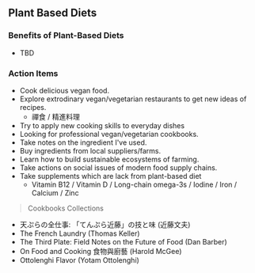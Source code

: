 ## Plant Based Diets

### Benefits of Plant-Based Diets
- TBD

### Action Items
- Cook delicious vegan food. 
- Explore extrodinary vegan/vegetarian restaurants to get new ideas of recipes.
  - 禪食 / 精進料理
- Try to apply new cooking skills to everyday dishes
- Looking for professional vegan/vegetarian cookbooks.  
- Take notes on the ingredient I've used.
- Buy ingredients from local suppliers/farms.
- Learn how to build sustainable ecosystems of farming.
- Take actions on social issues of modern food supply chains.   
- Take supplements which are lack from plant-based diet
  - Vitamin B12 / Vitamin D / Long-chain omega-3s / Iodine / Iron / Calcium / Zinc

> Cookbooks Collections
- 天ぷらの全仕事: 「てんぷら近藤」の技と味  (近藤文夫)
- The French Laundry  (Thomas Keller)
- The Third Plate: Field Notes on the Future of Food (Dan Barber)
- On Food and Cooking 食物與廚藝 (Harold McGee) 
- Ottolenghi Flavor (Yotam Ottolenghi)

